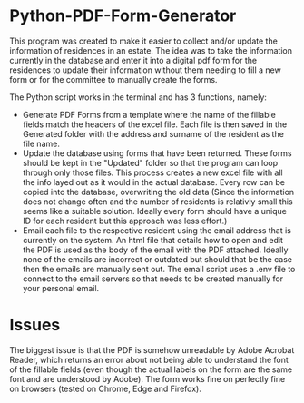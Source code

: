 # Python-PDF-Form-Generator
This program was created to make it easier to collect and/or update the information of residences in an estate. The idea was to take the information currently in the database and enter it into a digital pdf form for the residences to update their information without them needing to fill a new form or for the committee to manually create the forms.

The Python script works in the terminal and has 3 functions, namely:
  - Generate PDF Forms from a template where the name of the fillable fields match the headers of the excel file. Each file is then saved in the Generated folder with the address and surname of the resident as the file name.
  - Update the database using forms that have been returned. These forms should be kept in the "Updated" folder so that the program can loop through only those files. This process creates a new excel file with all the info layed out as it would in the actual database. Every row can be copied into the database, overwriting the old data (Since the information does not change often and the number of residents is relativly small this seems like a suitable solution. Ideally every form should have a unique ID for each resident but this approach was less effort.)
  - Email each file to the respective resident using the email address that is currently on the system. An html file that details how to open and edit the PDF is used as the body of the email with the PDF attached. Ideally none of the emails are incorrect or outdated but should that be the case then the emails are manually sent out. The email script uses a .env file to connect to the email servers so that needs to be created manually for your personal email.

# Issues
The biggest issue is that the PDF is somehow unreadable by Adobe Acrobat Reader, which returns an error about not being able to understand the font of the fillable fields (even though the actual labels on the form are the same font and are understood by Adobe). The form works fine on perfectly fine on browsers (tested on Chrome, Edge and Firefox).
